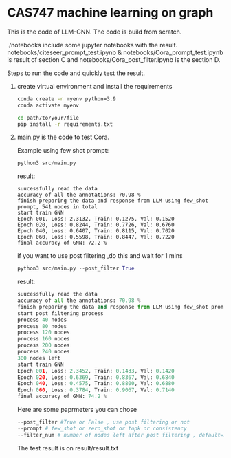 # CAS747 machine learning on graph

This is the code of LLM-GNN. The code is build from scratch.

./notebooks include some jupyter notebooks with the result.  notebooks/citeseer_prompt_test.ipynb & notebooks/Cora_prompt_test.ipynb is result of section C  and notebooks/Cora_post_filter.ipynb is the section D.

Steps to run the code and quickly test the result.

1. create virtual environment and install the requirements

   ```bash
   conda create -n myenv python=3.9
   conda activate myenv
   ```

   ```bash
   cd path/to/your/file
   pip install -r requirements.txt
   ```

2. main.py is the code to test Cora. 

   Example using few shot prompt:

   ```python
   python3 src/main.py
   ```

   result:

   ```
   suucessfully read the data
   accuracy of all the annotations: 70.98 %
   finish preparing the data and response from LLM using few_shot prompt, 541 nodes in total
   start train GNN
   Epoch 001, Loss: 2.3132, Train: 0.1275, Val: 0.1520
   Epoch 020, Loss: 0.8244, Train: 0.7726, Val: 0.6760
   Epoch 040, Loss: 0.6407, Train: 0.8115, Val: 0.7020
   Epoch 060, Loss: 0.5598, Train: 0.8447, Val: 0.7220
   final accuracy of GNN: 72.2 %
   ```

   if you want to use post filtering ,do this and wait for 1 mins

   ```python
   python3 src/main.py --post_filter True
   ```

   result:

   ```python
   suucessfully read the data
   accuracy of all the annotations: 70.98 %
   finish preparing the data and response from LLM using few_shot prompt, 541 nodes in total
   start post filtering process
   process 40 nodes
   process 80 nodes
   process 120 nodes
   process 160 nodes
   process 200 nodes
   process 240 nodes
   300 nodes left
   start train GNN
   Epoch 001, Loss: 2.3452, Train: 0.1433, Val: 0.1420
   Epoch 020, Loss: 0.6369, Train: 0.8367, Val: 0.6840
   Epoch 040, Loss: 0.4575, Train: 0.8800, Val: 0.6880
   Epoch 060, Loss: 0.3784, Train: 0.9067, Val: 0.7140
   final accuracy of GNN: 74.2 %
   
   ```

   Here are some paprmeters you can chose

   ```python
   --post_filter #True or False , use post filtering or not
   --prompt # few_shot or zero_shot or topk or consistency
   --filter_num # number of nodes left after post filtering , default=300
   ```

   The test result is on result/result.txt
